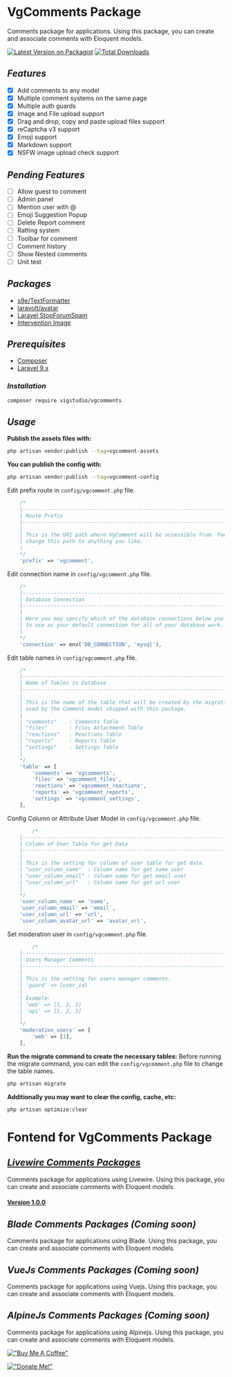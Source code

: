 #  VgComments Package
Comments package for applications. Using this package, you can create and associate comments with Eloquent models.

[![Latest Version on Packagist](https://img.shields.io/packagist/v/vigstudio/vgcomments.svg?style=flat-square)](https://packagist.org/packages/vigstudio/vgcomments)
[![Total Downloads](https://img.shields.io/packagist/dt/vigstudio/vgcomments.svg?style=flat-square)](https://packagist.org/packages/vigstudio/vgcomments)

## _Features_
- [x] Add comments to any model
- [x] Multiple comment systems on the same page
- [x] Multiple auth guards
- [x] Image and File upload support
- [x] Drag and drop, copy and paste upload files support
- [x] reCaptcha v3 support
- [x] Emoji support
- [x] Markdown support
- [x] NSFW image upload check support

## _Pending Features_
- [ ] Allow guest to comment
- [ ] Admin panel
- [ ] Mention user with @
- [ ] Emoji Suggestion Popup
- [ ] Delete Report comment
- [ ] Ratting system
- [ ] Toolbar for comment
- [ ] Comment history
- [ ] Show Nested comments
- [ ] Unit test

## _Packages_
- [s9e/TextFormatter](https://github.com/s9e/TextFormatter)
- [laravolt/avatar](https://github.com/laravolt/avatar)
- [Laravel StopForumSpam](https://github.com/nickurt/laravel-stopforumspam)
- [Intervention Image](https://image.intervention.io/v2s)


## _Prerequisites_
- [Composer](https://getcomposer.org/download/)
- [Laravel 9.x](https://laravel.com/docs/9.x/installation)

### _Installation_
```bash
composer require vigstudio/vgcomments
```

## _Usage_
**Publish the assets files with:**
```bash
php artisan vendor:publish --tag=vgcomment-assets
```

**You can publish the config with:**
```bash
php artisan vendor:publish --tag=vgcomment-config
```
Edit prefix route in `config/vgcomment.php` file.
```php
    /*
    |--------------------------------------------------------------------------
    | Route Prefix
    |--------------------------------------------------------------------------
    |
    | This is the URI path where VgComment will be accessible from. Feel free to
    | change this path to anything you like.
    |
    */
    'prefix' => 'vgcomment',
```

Edit connection name in `config/vgcomment.php` file.
```php
    /*
    |--------------------------------------------------------------------------
    | Database Connection
    |--------------------------------------------------------------------------
    |
    | Here you may specify which of the database connections below you wish
    | to use as your default connection for all of your database work.
    |
    */
    'connection' => env('DB_CONNECTION', 'mysql'),
```

Edit table names in `config/vgcomment.php` file.

```php
    /*
    |--------------------------------------------------------------------------
    | Name of Tables in Database
    |--------------------------------------------------------------------------
    |
    | This is the name of the table that will be created by the migration and
    | used by the Comment model shipped with this package.
    |
    | "comments"    : Comments Table
    | "files"       : Files Attachment Table
    | "reactions"   : Reactions Table
    | "reports"     : Reports Table
    | "settings"    : Settings Table
    |
    */
    'table' => [
        'comments' => 'vgcomments',
        'files' => 'vgcomment_files',
        'reactions' => 'vgcomment_reactions',
        'reports' => 'vgcomment_reports',
        'settings' => 'vgcomment_settings',
    ],
```

Config Column or Attribute User Model in `config/vgcomment.php` file.
```php
        /*
    |--------------------------------------------------------------------------
    | Column of User Table for get Data
    |--------------------------------------------------------------------------
    |
    | This is the setting for column of user table for get data.
    | "user_column_name"  : Column name for get name user
    | "user_column_email" : Column name for get email user
    | "user_column_url"   : Column name for get url user
    |
    */
    'user_column_name' => 'name',
    'user_column_email' => 'email',
    'user_column_url' => 'url',
    'user_column_avatar_url' => 'avatar_url',
```

Set moderation user in `config/vgcomment.php` file.
```php
        /*
    |--------------------------------------------------------------------------
    | Users Manager Comments
    |--------------------------------------------------------------------------
    |
    | This is the setting for users manager comments.
    | 'guard' => [user_id]
    |
    | Example:
    | 'web' => [1, 2, 3]
    | 'api' => [1, 2, 3]
    |
    */
    'moderation_users' => [
        'web' => [1],
    ],
```

**Run the migrate command to create the necessary tables:**
Before running the migrate command, you can edit the `config/vgcomment.php` file to change the table names.
```bash
php artisan migrate
```

**Additionally you may want to clear the config, cache, etc:**
```bash
php artisan optimize:clear
```

# Fontend for VgComments Package

## _[Livewire Comments Packages](https://vgcomment.netlify.app/livewire-comments/index.html)_
Comments package for applications using Livewire. Using this package, you can create and associate comments with Eloquent models.

#### [Version 1.0.0](https://vgcomment.netlify.app/livewire-comments/1.0.0/index.html) 

## _Blade Comments Packages (Coming soon)_
Comments package for applications using Blade. Using this package, you can create and associate comments with Eloquent models.

## _VueJs Comments Packages (Coming soon)_
Comments package for applications using Vuejs. Using this package, you can create and associate comments with Eloquent models.

## _AlpineJs Comments Packages (Coming soon)_
Comments package for applications using Alpinejs. Using this package, you can create and associate comments with Eloquent models.

[!["Buy Me A Coffee"](https://www.buymeacoffee.com/assets/img/custom_images/orange_img.png)](https://www.buymeacoffee.com/nghianecom)

[!["Donate Me!"](https://i.ibb.co/Pw6s74r/image.png)](https://nghiane.com)
